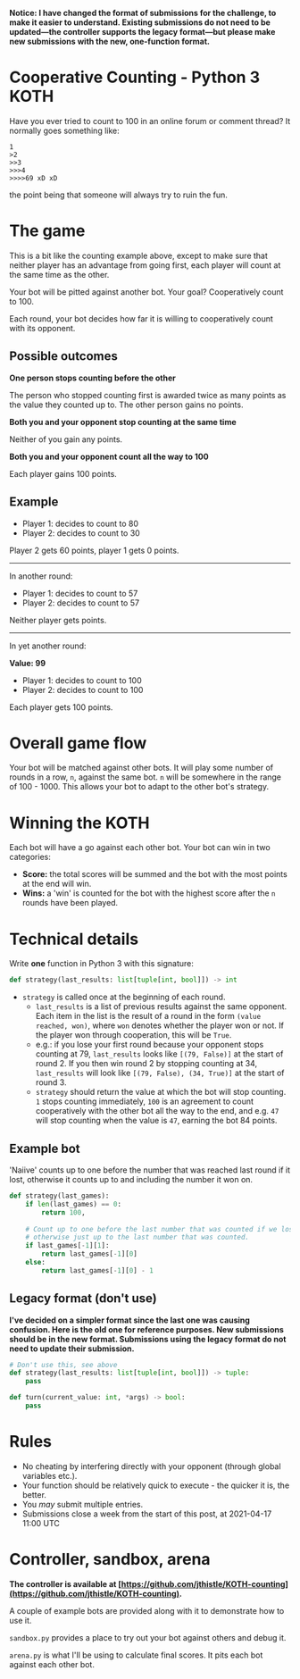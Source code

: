 **Notice: I have changed the format of submissions for the challenge, to make it easier to understand. Existing submissions do not need to be updated—the controller supports the legacy format—but please make new submissions with the new, one-function format.**

# Cooperative Counting - Python 3 KOTH

Have you ever tried to count to 100 in an online forum or comment thread? It normally goes something like:

```
1
>2
>>3
>>>4
>>>>69 xD xD
```

the point being that someone will always try to ruin the fun.

# The game

This is a bit like the counting example above, except to make sure that neither player has an advantage
from going first, each player will count at the same time as the other.

Your bot will be pitted against another bot. Your goal? Cooperatively count to 100.

Each round, your bot decides how far it is willing to cooperatively count with its opponent.

## Possible outcomes

**One person stops counting before the other**

The person who stopped counting first is awarded twice as many points as the value they counted up to. The other person gains no points.

**Both you and your opponent stop counting at the same time**

Neither of you gain any points.

**Both you and your opponent count all the way to 100**

Each player gains 100 points.

## Example

- Player 1: decides to count to 80
- Player 2: decides to count to 30

Player 2 gets 60 points, player 1 gets 0 points.

-----

In another round:

- Player 1: decides to count to 57
- Player 2: decides to count to 57

Neither player gets points.

-----

In yet another round:

**Value: 99**

- Player 1: decides to count to 100
- Player 2: decides to count to 100

Each player gets 100 points.

# Overall game flow

Your bot will be matched against other bots. It will play some number of rounds in a row, `n`, against the same bot.
`n` will be somewhere in the range of 100 - 1000. This allows your bot to adapt to the other bot's strategy.

# Winning the KOTH

Each bot will have a go against each other bot. Your bot can win in two categories:

- **Score:** the total scores will be summed and the bot with the most points at the end will win.
- **Wins:** a 'win' is counted for the bot with the highest score after the `n` rounds have been played.

# Technical details


Write **one** function in Python 3 with this signature:

```py
def strategy(last_results: list[tuple[int, bool]]) -> int
```

- `strategy` is called once at the beginning of each round. 
  - `last_results` is a list of previous results against the same opponent. Each item in the list is the result of a round in the form `(value reached, won)`, where `won` denotes whether the player
won or not. If the player won through cooperation, this will be `True`.
  - e.g.: if you lose your first round because your opponent stops counting at 79, `last_results` looks like `[(79, False)]` at the start of round 2. If you then win round 2 by stopping counting at 34, `last_results` will look like `[(79, False), (34, True)]` at the start of round 3.
  - `strategy` should return the value at which the bot will stop counting. `1` stops counting immediately, `100` is an agreement to count cooperatively with the other bot all the way to the end, and e.g. `47` will stop counting when the value is `47`, earning the bot 84 points.

## Example bot

'Naiive' counts up to one before the number that was reached last round if it lost, otherwise it counts up to and including the number it won on.

```py
def strategy(last_games):
    if len(last_games) == 0:
        return 100,
    
    # Count up to one before the last number that was counted if we lost,
    # otherwise just up to the last number that was counted.
    if last_games[-1][1]:
        return last_games[-1][0]
    else:
        return last_games[-1][0] - 1
```

## Legacy format (don't use)

**I've decided on a simpler format since the last one was causing confusion. Here is the old one for reference purposes. New submissions should be in the new format. Submissions using the legacy format do not need to update their submission.**

```py
# Don't use this, see above
def strategy(last_results: list[tuple[int, bool]]) -> tuple:
    pass

def turn(current_value: int, *args) -> bool:
    pass
```

# Rules

- No cheating by interfering directly with your opponent (through global variables etc.).
- Your function should be relatively quick to execute - the quicker it is, the better.
- You *may* submit multiple entries.
- Submissions close a week from the start of this post, at 2021-04-17 11:00 UTC

# Controller, sandbox, arena

**The controller is available at [https://github.com/jthistle/KOTH-counting](https://github.com/jthistle/KOTH-counting).**

A couple of example bots are provided along with it to demonstrate how to use it.

`sandbox.py` provides a place to try out your bot against others and debug it.

`arena.py` is what I'll be using to calculate final scores. It pits each bot against each other bot.
